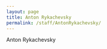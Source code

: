 ```yaml
---
layout: page
title: Anton Rykachevsky
permalink: /staff/AntonRykachevsky/
---
```


Anton Rykachevsky
